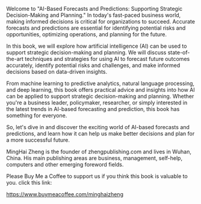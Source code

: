 
Welcome to "AI-Based Forecasts and Predictions: Supporting Strategic Decision-Making and Planning." In today's fast-paced business world, making informed decisions is critical for organizations to succeed. Accurate forecasts and predictions are essential for identifying potential risks and opportunities, optimizing operations, and planning for the future.

In this book, we will explore how artificial intelligence (AI) can be used to support strategic decision-making and planning. We will discuss state-of-the-art techniques and strategies for using AI to forecast future outcomes accurately, identify potential risks and challenges, and make informed decisions based on data-driven insights.

From machine learning to predictive analytics, natural language processing, and deep learning, this book offers practical advice and insights into how AI can be applied to support strategic decision-making and planning. Whether you're a business leader, policymaker, researcher, or simply interested in the latest trends in AI-based forecasting and prediction, this book has something for everyone.

So, let's dive in and discover the exciting world of AI-based forecasts and predictions, and learn how it can help us make better decisions and plan for a more successful future.

MingHai Zheng is the founder of zhengpublishing.com and lives in Wuhan, China. His main publishing areas are business, management, self-help, computers and other emerging foreword fields.

Please Buy Me a Coffee to support us if you think this book is valuable to you. click this link:

https://www.buymeacoffee.com/minghaizheng

